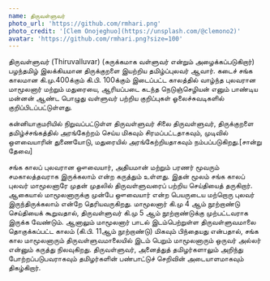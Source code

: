 ```yaml
---
name: திருவள்ளுவர்
photo_url: 'https://github.com/rmhari.png'
photo_credit: '[Clem Onojeghuo](https://unsplash.com/@clemono2)'
avatar: 'https://github.com/rmhari.png?size=100'
---
```


திருவள்ளுவர் (Thiruvalluvar) (சுருக்கமாக வள்ளுவர் என்றும் அழைக்கப்படுகிறார்) பழந்தமிழ் இலக்கியமான திருக்குறளை இயற்றிய தமிழ்ப்புலவர் ஆவார். கடைச் சங்க காலமான கி.மு.400க்கும் கி.பி. 100க்கும் இடைப்பட்ட காலத்தில் வாழ்ந்த புலவரான மாமூலனார் மற்றும் மதுரையை, ஆரியப்படை கடந்த நெடுஞ்செழியன் எனும் பாண்டிய மன்னன் ஆண்ட பொழுது வள்ளுவர் பற்றிய குறிப்புகள் ஓலைச்சுவடிகளில் குறிப்பிடப்பட்டுள்ளது.


கன்னியாகுமரியில் நிறுவப்பட்டுள்ள திருவள்ளுவர் சிலை
திருவள்ளுவர், திருக்குறளை தமிழ்ச்சங்கத்தில் அரங்கேற்றம் செய்ய மிகவும் சிரமப்பட்டதாகவும், முடிவில் ஒளவையாரின் துணையோடு, மதுரையில் அரங்கேற்றியதாகவும் நம்பப்படுகிறது.[சான்று தேவை]

சங்க காலப் புலவரான ஔவையார், அதியமான் மற்றும் பரணர் மூவரும் சமகாலத்தவராக இருக்கலாம் என்ற கருத்தும் உள்ளது. இதன் மூலம் சங்க காலப் புலவர் மாமூலனாரே முதன் முதலில் திருவள்ளுவரைப் பற்றிய செய்தியைத் தருகிறார். ஆகையால் மாமூலனாருக்கு முன்பே ஔவையார் என்ற பெயருடைய மற்றொரு புலவர் இருந்திருக்கலாம் என்றே தெரியவருகிறது. மாமூலனார் கி.மு 4 ஆம் நூற்றாண்டு செய்தியைக் கூறுவதால், திருவள்ளுவர் கி.மு 5 ஆம் நூற்றாண்டுக்கு முற்பட்டவராக இருக்க வேண்டும். ஆனாலும் மாமூலனார் பாடல் இடம்பெற்றுள்ள திருவள்ளுவமாலை தொகுக்கப்பட்ட காலம் (கி.பி. 11ஆம் நூற்றாண்டு) மிகவும் பிந்தையது என்பதால், சங்க கால மாமூலனாரும் திருவள்ளுவமாலையில் இடம் பெறும் மாமூலனாரும் ஒருவர் அல்லர் என்னும் கருத்து நிலவுகிறது. திருவள்ளுவர், அனைத்துத் தமிழர்களாலும் அறிந்து போற்றப்படுபவராகவும் தமிழர்களின் பண்பாட்டுச் செறிவின் அடையாளமாகவும் திகழ்கிறார்.